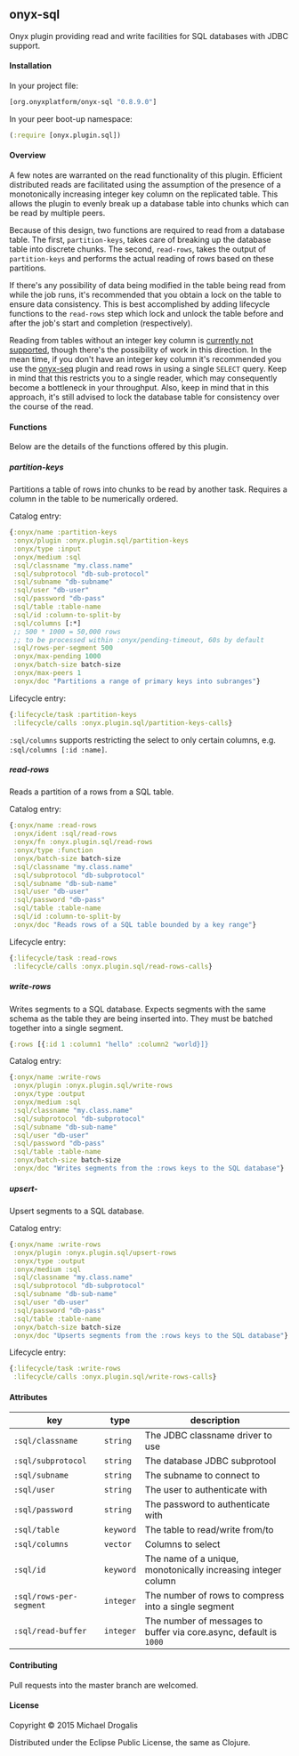 ## onyx-sql

Onyx plugin providing read and write facilities for SQL databases with JDBC support.

#### Installation

In your project file:

```clojure
[org.onyxplatform/onyx-sql "0.8.9.0"]
```

In your peer boot-up namespace:

```clojure
(:require [onyx.plugin.sql])
```

#### Overview

A few notes are warranted on the read functionality of this plugin. Efficient distributed reads are facilitated using the assumption of the presence of a monotonically increasing integer key column on the replicated table. This allows the plugin to evenly break up a database table into chunks which can be read by multiple peers.

Because of this design, two functions are required to read from a database table. The first, `partition-keys`, takes care of breaking up the database table into discrete chunks. The second, `read-rows`, takes the output of `partition-keys` and performs the actual reading of rows based on these partitions.

If there's any possibility of data being modified in the table being read from while the job runs, it's recommended that you obtain a lock on the table to ensure data consistency. This is best accomplished by adding lifecycle functions to the `read-rows` step which lock and unlock the table before and after the job's start and completion (respectively).

Reading from tables without an integer key column is [currently not supported](https://github.com/onyx-platform/onyx-sql/issues/8), though there's the possibility of work in this direction. In the mean time, if you don't have an integer key column it's recommended you use the [onyx-seq](https://github.com/onyx-platform/onyx-seq) plugin and read rows in using a single `SELECT` query. Keep in mind that this restricts you to a single reader, which may consequently become a bottleneck in your throughput. Also, keep in mind that in this approach, it's still advised to lock the database table for consistency over the course of the read.

#### Functions

Below are the details of the functions offered by this plugin.

##### partition-keys

Partitions a table of rows into chunks to be read by another task. Requires a column in the table to be numerically ordered.

Catalog entry:

```clojure
{:onyx/name :partition-keys
 :onyx/plugin :onyx.plugin.sql/partition-keys
 :onyx/type :input
 :onyx/medium :sql
 :sql/classname "my.class.name"
 :sql/subprotocol "db-sub-protocol"
 :sql/subname "db-subname"
 :sql/user "db-user"
 :sql/password "db-pass"
 :sql/table :table-name
 :sql/id :column-to-split-by
 :sql/columns [:*]
 ;; 500 * 1000 = 50,000 rows
 ;; to be processed within :onyx/pending-timeout, 60s by default
 :sql/rows-per-segment 500
 :onyx/max-pending 1000
 :onyx/batch-size batch-size
 :onyx/max-peers 1
 :onyx/doc "Partitions a range of primary keys into subranges"}
```

Lifecycle entry:

```clojure
{:lifecycle/task :partition-keys
 :lifecycle/calls :onyx.plugin.sql/partition-keys-calls}
```

`:sql/columns` supports restricting the select to only certain columns, e.g. `:sql/columns [:id :name]`.

##### read-rows

Reads a partition of a rows from a SQL table.

Catalog entry:

```clojure
{:onyx/name :read-rows
 :onyx/ident :sql/read-rows
 :onyx/fn :onyx.plugin.sql/read-rows
 :onyx/type :function
 :onyx/batch-size batch-size
 :sql/classname "my.class.name"
 :sql/subprotocol "db-subprotocol"
 :sql/subname "db-sub-name"
 :sql/user "db-user"
 :sql/password "db-pass"
 :sql/table :table-name
 :sql/id :column-to-split-by
 :onyx/doc "Reads rows of a SQL table bounded by a key range"}
```

Lifecycle entry:

```clojure
{:lifecycle/task :read-rows
 :lifecycle/calls :onyx.plugin.sql/read-rows-calls}
```

##### write-rows

Writes segments to a SQL database. Expects segments with the same schema as the
table they are being inserted into. They must be batched together into a
single segment.


``` clojure
{:rows [{:id 1 :column1 "hello" :column2 "world}]}
```

Catalog entry:

```clojure
{:onyx/name :write-rows
 :onyx/plugin :onyx.plugin.sql/write-rows
 :onyx/type :output
 :onyx/medium :sql
 :sql/classname "my.class.name"
 :sql/subprotocol "db-subprotocol"
 :sql/subname "db-sub-name"
 :sql/user "db-user"
 :sql/password "db-pass"
 :sql/table :table-name
 :onyx/batch-size batch-size
 :onyx/doc "Writes segments from the :rows keys to the SQL database"}
```

##### upsert-

Upsert segments to a SQL database.

Catalog entry:

```clojure
{:onyx/name :write-rows
 :onyx/plugin :onyx.plugin.sql/upsert-rows
 :onyx/type :output
 :onyx/medium :sql
 :sql/classname "my.class.name"
 :sql/subprotocol "db-subprotocol"
 :sql/subname "db-sub-name"
 :sql/user "db-user"
 :sql/password "db-pass"
 :sql/table :table-name
 :onyx/batch-size batch-size
 :onyx/doc "Upserts segments from the :rows keys to the SQL database"}
```

Lifecycle entry:

```clojure
{:lifecycle/task :write-rows
 :lifecycle/calls :onyx.plugin.sql/write-rows-calls}
```

#### Attributes

|key                     | type      | description
|------------------------|-----------|------------
|`:sql/classname`        | `string`  | The JDBC classname driver to use
|`:sql/subprotocol`      | `string`  | The database JDBC subprotool
|`:sql/subname`          | `string`  | The subname to connect to
|`:sql/user`             | `string`  | The user to authenticate with
|`:sql/password`         | `string`  | The password to authenticate with
|`:sql/table`            | `keyword` | The table to read/write from/to
|`:sql/columns`          | `vector`  | Columns to select
|`:sql/id`               | `keyword` | The name of a unique, monotonically increasing integer column
|`:sql/rows-per-segment` | `integer` | The number of rows to compress into a single segment
|`:sql/read-buffer`      | `integer` | The number of messages to buffer via core.async, default is `1000`

#### Contributing

Pull requests into the master branch are welcomed.

#### License

Copyright © 2015 Michael Drogalis

Distributed under the Eclipse Public License, the same as Clojure.
